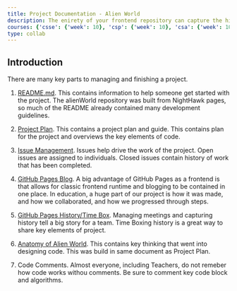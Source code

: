 ```yaml
---
title: Project Documentation - Alien World
description: The enirety of your frontend repository can capture the history of your project.
courses: {'csse': {'week': 10}, 'csp': {'week': 10}, 'csa': {'week': 10}}
type: collab
---
```


## Introduction
There are many key parts to managing and finishing a project.

1. [README.md](https://github.com/jm1021/alienWorld#readme).   This contains information to help someone get started with the project.   The alienWorld repository was built from NightHawk pages, so much of the README already contained many development guidelines.

2. [Project Plan](https://jm1021.github.io/alienWorld/c4.1/2023/10/05/Plan_IPYNB_2_.html).  This contains a project plan and guide.   This contains plan for the project and overviews the key elements of code. 

3. [Issue Management](https://github.com/jm1021/alienWorld/issues).  Issues help drive the work of the project.  Open issues are assigned to individuals.  Closed issues contain history of work that has been completed.

4. [GitHub Pages Blog](https://jm1021.github.io/alienWorld/blogs/).  A big advantage of GitHub Pages as a frontend is that allows for classic frontend runtime and blogging to be contained in one place.  In education, a huge part of our project is how it was made, and how we collaborated, and how we progressed through steps.

5. [GitHub Pages History/Time Box](https://jm1021.github.io/alienWorld/compsci/).  Managing meetings and capturing history tell a big story for a team.  Time Boxing history is a great way to share key elements of project.

6. [Anatomy of Alien World](https://jm1021.github.io/alienWorld/c4.1/2023/10/05/Plan_IPYNB_2_.html#anatomy-of-alien-world).  This contains key thinking that went into designing code.  This was build in same document as Project Plan.

7. Code Comments.  Almost everyone, including Teachers, do not remeber how code works withou comments.  Be sure to comment key code block and algorithms.


